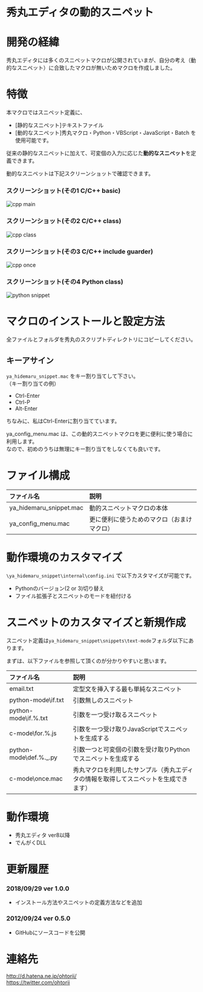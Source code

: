 ﻿秀丸エディタの動的スニペット
========

# 開発の経緯
秀丸エディタには多くのスニペットマクロが公開されていまが、自分の考え（動的なスニペット）に合致したマクロが無いためマクロを作成しました。

# 特徴
本マクロではスニペット定義に、
- [静的なスニペット]テキストファイル
- [動的なスニペット]秀丸マクロ・Python・VBScript・JavaScript・Batch
を使用可能です。

従来の静的なスニペットに加えて、可変個の入力に応じた**動的なスニペット**を定義できます。

動的なスニペットは下記スクリーンショットで確認できます。

### スクリーンショット(その1 C/C++ basic)
![cpp main](http://cdn-ak.f.st-hatena.com/images/fotolife/o/ohtorii/20110805/20110805181101.gif?1312535670 "cpp snippet")

### スクリーンショット(その2 C/C++ class)
![cpp class](http://cdn-ak.f.st-hatena.com/images/fotolife/o/ohtorii/20110805/20110805181100.gif?1312535644 "cpp snippet")

### スクリーンショット(その3 C/C++ include guarder)
![cpp once](http://cdn-ak.f.st-hatena.com/images/fotolife/o/ohtorii/20110805/20110805181059.gif?1312535961 "cpp snippet")

### スクリーンショット(その4 Python class)
![python snippet](http://cdn-ak.f.st-hatena.com/images/fotolife/o/ohtorii/20110805/20110805181058.gif?1312535978 "python snippet")


# マクロのインストールと設定方法
全ファイルとフォルダを秀丸のスクリプトディレクトリにコピーしてください。

## キーアサイン
`ya_hidemaru_snippet.mac` をキー割り当てして下さい。<br>
（キー割り当ての例）
- Ctrl-Enter
- Ctrl-P 
- Alt-Enter

ちなみに、私はCtrl-Enterに割り当てています。

ya_config_menu.mac は、この動的スニペットマクロを更に便利に使う場合に利用します。<br>
なので、初めのうちは無理にキー割り当てをしなくても良いです。

# ファイル構成
|ファイル名|説明|
|:---|:---|
|ya_hidemaru_snippet.mac|動的スニペットマクロの本体|
|ya_config_menu.mac|更に便利に使うためのマクロ（おまけマクロ）|

# 動作環境のカスタマイズ
`\ya_hidemaru_snippet\internal\config.ini` で以下カスタマイズが可能です。
- Pythonのバージョン(2 or 3)切り替え
- ファイル拡張子とスニペットのモードを紐付ける

# スニペットのカスタマイズと新規作成
スニペット定義は`ya_hidemaru_snippet\snippets\text-mode`フォルダ以下にあります。

まずは、以下ファイルを参照して頂くのが分かりやすいと思います。

|ファイル名|説明|
|:---|:---|
|email.txt|定型文を挿入する最も単純なスニペット|
|python-mode\if.txt|引数無しのスニペット|
|python-mode\if.%.txt|引数を一つ受け取るスニペット|
|c-mode\for.%.js|引数を一つ受け取りJavaScriptでスニペットを生成する|
|python-mode\def.%._.py|引数一つと可変個の引数を受け取りPythonでスニペットを生成する|
|c-mode\once.mac|秀丸マクロを利用したサンプル（秀丸エディタの情報を取得してスニペットを生成できます）|

# 動作環境
- 秀丸エディタ ver8以降
- でんがくDLL

# 更新履歴
### 2018/09/29 ver 1.0.0
- インストール方法やスニペットの定義方法などを追加
### 2012/09/24 ver 0.5.0
- GitHubにソースコードを公開

# 連絡先
<http://d.hatena.ne.jp/ohtorii/> <br>
<https://twitter.com/ohtorii>
